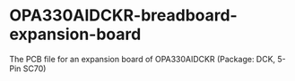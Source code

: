 # OPA330AIDCKR-breadboard-expansion-board
The PCB file for an expansion board of OPA330AIDCKR (Package: DCK, 5-Pin SC70)
